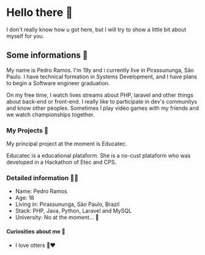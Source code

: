 # Hello there 👋

I don't really know how u got here, but I will try to show a little bit about myself for you.

## Some informations 💬
My name is Pedro Ramos. I'm 19y and i currently live in Pirassununga, São Paulo.
I have technical formation in Systems Development, and I have plans to begin a Software engineer graduation.

On my free time, I watch lives streams about PHP, laravel and other things about back-end or front-end. I really like to participate in dev's communitys and know other peoples. Sometimes I play video games with my friends and we watch championships together.



### My Projects 📝

My principal project at the moment is Educatec.

Educatec is a educational plataform. She is a no-cust plataform who was developed in a Hackathon of Etec and CPS.




### Detailed information 🕵️‍♂️

- Name: Pedro Ramos
- Age: 18
- Living in: Pirassununga, São Paulo, Brazil
- Stack: PHP, Java, Python, Laravel and MySQL
- University: No at the moment... 🤔

#### Curiosities about me 🖖
- I love otters 🦦♥	


